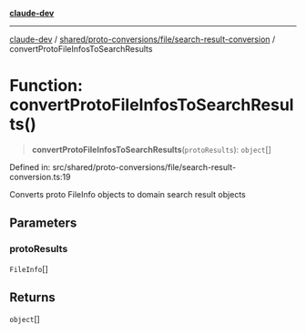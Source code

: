 [**claude-dev**](../../../../../README.md)

***

[claude-dev](../../../../../README.md) / [shared/proto-conversions/file/search-result-conversion](../README.md) / convertProtoFileInfosToSearchResults

# Function: convertProtoFileInfosToSearchResults()

> **convertProtoFileInfosToSearchResults**(`protoResults`): `object`[]

Defined in: src/shared/proto-conversions/file/search-result-conversion.ts:19

Converts proto FileInfo objects to domain search result objects

## Parameters

### protoResults

`FileInfo`[]

## Returns

`object`[]
